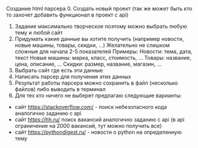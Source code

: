 Создание html парсера
0. Создать новый проект (так же может быть кто то захочет добавить функционал в проект с api)
1. Задание максимально творческое поэтому можно выбрать любую тему и любой сайт
2. Придумать какие данные вы хотите получить (например новости, новые машины, товары, скидки, ...) Желательно не слишком сложные для начала 2-5 показателей
Примеры:
Новости: тема, дата, текст
Новые машины: марка, класс, стоимость, ...
Товары: название, цена, описание, ...
Скидки: размер, название, магазин, ...
3. Выбрать сайт где есть эти данные
4. Написать парсер для получения этих данных
5. Результат работы парсера можно сохранить в файл (несколько файлов) либо выводить в терминал
6. Для тех кто ничего не выберет предлагаю следующие варианты:
- сайт https://stackoverflow.com/ - поиск небезопасного кода аналогично заданию с api
- сайт https://hh.ru/ поиск вакансий аналогично заданию с api (в api ограничение на 2000 вакансий, тут можно получить все)
- сайт https://pythondigest.ru/ - новости о python на определенную тему